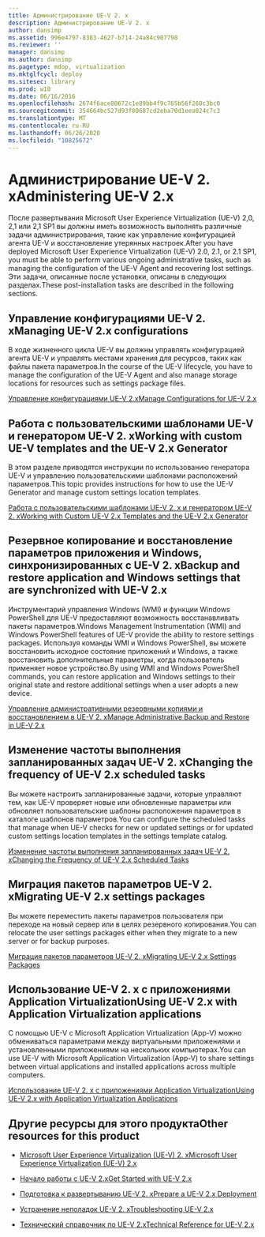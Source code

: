 ```yaml
---
title: Администрирование UE-V 2. x
description: Администрирование UE-V 2. x
author: dansimp
ms.assetid: 996e4797-8383-4627-b714-24a84c907798
ms.reviewer: ''
manager: dansimp
ms.author: dansimp
ms.pagetype: mdop, virtualization
ms.mktglfcycl: deploy
ms.sitesec: library
ms.prod: w10
ms.date: 06/16/2016
ms.openlocfilehash: 2674f6ace80672c1e89bb4f9c765b56f260c3bc0
ms.sourcegitcommit: 354664bc527d93f80687cd2eba70d1eea024c7c3
ms.translationtype: MT
ms.contentlocale: ru-RU
ms.lasthandoff: 06/26/2020
ms.locfileid: "10825672"
---
```

# <span data-ttu-id="85506-103">Администрирование UE-V 2. x</span><span class="sxs-lookup"><span data-stu-id="85506-103">Administering UE-V 2.x</span></span>


<span data-ttu-id="85506-104">После развертывания Microsoft User Experience Virtualization (UE-V) 2,0, 2,1 или 2,1 SP1 вы должны иметь возможность выполнять различные задачи администрирования, такие как управление конфигурацией агента UE-V и восстановление утерянных настроек.</span><span class="sxs-lookup"><span data-stu-id="85506-104">After you have deployed Microsoft User Experience Virtualization (UE-V) 2.0, 2.1, or 2.1 SP1, you must be able to perform various ongoing administrative tasks, such as managing the configuration of the UE-V Agent and recovering lost settings.</span></span> <span data-ttu-id="85506-105">Эти задачи, описанные после установки, описаны в следующих разделах.</span><span class="sxs-lookup"><span data-stu-id="85506-105">These post-installation tasks are described in the following sections.</span></span>

## <span data-ttu-id="85506-106">Управление конфигурациями UE-V 2. x</span><span class="sxs-lookup"><span data-stu-id="85506-106">Managing UE-V 2.x configurations</span></span>


<span data-ttu-id="85506-107">В ходе жизненного цикла UE-V вы должны управлять конфигурацией агента UE-V и управлять местами хранения для ресурсов, таких как файлы пакета параметров.</span><span class="sxs-lookup"><span data-stu-id="85506-107">In the course of the UE-V lifecycle, you have to manage the configuration of the UE-V Agent and also manage storage locations for resources such as settings package files.</span></span>

[<span data-ttu-id="85506-108">Управление конфигурациями UE-V 2.x</span><span class="sxs-lookup"><span data-stu-id="85506-108">Manage Configurations for UE-V 2.x</span></span>](manage-configurations-for-ue-v-2x-new-uevv2.md)

## <span data-ttu-id="85506-109">Работа с пользовательскими шаблонами UE-V и генератором UE-V 2. x</span><span class="sxs-lookup"><span data-stu-id="85506-109">Working with custom UE-V templates and the UE-V 2.x Generator</span></span>


<span data-ttu-id="85506-110">В этом разделе приводятся инструкции по использованию генератора UE-V и управлению пользовательскими шаблонами расположений параметров.</span><span class="sxs-lookup"><span data-stu-id="85506-110">This topic provides instructions for how to use the UE-V Generator and manage custom settings location templates.</span></span>

[<span data-ttu-id="85506-111">Работа с пользовательскими шаблонами UE-V 2. x и генератором UE-V 2. x</span><span class="sxs-lookup"><span data-stu-id="85506-111">Working with Custom UE-V 2.x Templates and the UE-V 2.x Generator</span></span>](working-with-custom-ue-v-2x-templates-and-the-ue-v-2x-generator-new-uevv2.md)

## <span data-ttu-id="85506-112">Резервное копирование и восстановление параметров приложения и Windows, синхронизированных с UE-V 2. x</span><span class="sxs-lookup"><span data-stu-id="85506-112">Backup and restore application and Windows settings that are synchronized with UE-V 2.x</span></span>


<span data-ttu-id="85506-113">Инструментарий управления Windows (WMI) и функции Windows PowerShell для UE-V предоставляют возможность восстанавливать пакеты параметров.</span><span class="sxs-lookup"><span data-stu-id="85506-113">Windows Management Instrumentation (WMI) and Windows PowerShell features of UE-V provide the ability to restore settings packages.</span></span> <span data-ttu-id="85506-114">Используя команды WMI и Windows PowerShell, вы можете восстановить исходное состояние приложений и Windows, а также восстановить дополнительные параметры, когда пользователь применяет новое устройство.</span><span class="sxs-lookup"><span data-stu-id="85506-114">By using WMI and Windows PowerShell commands, you can restore application and Windows settings to their original state and restore additional settings when a user adopts a new device.</span></span>

[<span data-ttu-id="85506-115">Управление административными резервными копиями и восстановлением в UE-V 2. x</span><span class="sxs-lookup"><span data-stu-id="85506-115">Manage Administrative Backup and Restore in UE-V 2.x</span></span>](manage-administrative-backup-and-restore-in-ue-v-2x-new-topic-for-21.md)

## <span data-ttu-id="85506-116">Изменение частоты выполнения запланированных задач UE-V 2. x</span><span class="sxs-lookup"><span data-stu-id="85506-116">Changing the frequency of UE-V 2.x scheduled tasks</span></span>


<span data-ttu-id="85506-117">Вы можете настроить запланированные задачи, которые управляют тем, как UE-V проверяет новые или обновленные параметры или обновляет пользовательские шаблоны расположения параметров в каталоге шаблонов параметров.</span><span class="sxs-lookup"><span data-stu-id="85506-117">You can configure the scheduled tasks that manage when UE-V checks for new or updated settings or for updated custom settings location templates in the settings template catalog.</span></span>

[<span data-ttu-id="85506-118">Изменение частоты выполнения запланированных задач UE-V 2. x</span><span class="sxs-lookup"><span data-stu-id="85506-118">Changing the Frequency of UE-V 2.x Scheduled Tasks</span></span>](changing-the-frequency-of-ue-v-2x-scheduled-tasks-both-uevv2.md)

## <span data-ttu-id="85506-119">Миграция пакетов параметров UE-V 2. x</span><span class="sxs-lookup"><span data-stu-id="85506-119">Migrating UE-V 2.x settings packages</span></span>


<span data-ttu-id="85506-120">Вы можете переместить пакеты параметров пользователя при переходе на новый сервер или в целях резервного копирования.</span><span class="sxs-lookup"><span data-stu-id="85506-120">You can relocate the user settings packages either when they migrate to a new server or for backup purposes.</span></span>

[<span data-ttu-id="85506-121">Миграция пакетов параметров UE-V 2. x</span><span class="sxs-lookup"><span data-stu-id="85506-121">Migrating UE-V 2.x Settings Packages</span></span>](migrating-ue-v-2x-settings-packages-both-uevv2.md)

## <span data-ttu-id="85506-122">Использование UE-V 2. x с приложениями Application Virtualization</span><span class="sxs-lookup"><span data-stu-id="85506-122">Using UE-V 2.x with Application Virtualization applications</span></span>


<span data-ttu-id="85506-123">С помощью UE-V с Microsoft Application Virtualization (App-V) можно обмениваться параметрами между виртуальными приложениями и установленными приложениями на нескольких компьютерах.</span><span class="sxs-lookup"><span data-stu-id="85506-123">You can use UE-V with Microsoft Application Virtualization (App-V) to share settings between virtual applications and installed applications across multiple computers.</span></span>

[<span data-ttu-id="85506-124">Использование UE-V 2. x с приложениями Application Virtualization</span><span class="sxs-lookup"><span data-stu-id="85506-124">Using UE-V 2.x with Application Virtualization Applications</span></span>](using-ue-v-2x-with-application-virtualization-applications-both-uevv2.md)

## <span data-ttu-id="85506-125">Другие ресурсы для этого продукта</span><span class="sxs-lookup"><span data-stu-id="85506-125">Other resources for this product</span></span>


-   [<span data-ttu-id="85506-126">Microsoft User Experience Virtualization (UE-V) 2. x</span><span class="sxs-lookup"><span data-stu-id="85506-126">Microsoft User Experience Virtualization (UE-V) 2.x</span></span>](index.md)

-   [<span data-ttu-id="85506-127">Начало работы с UE-V 2.x</span><span class="sxs-lookup"><span data-stu-id="85506-127">Get Started with UE-V 2.x</span></span>](get-started-with-ue-v-2x-new-uevv2.md)

-   [<span data-ttu-id="85506-128">Подготовка к развертыванию UE-V 2. x</span><span class="sxs-lookup"><span data-stu-id="85506-128">Prepare a UE-V 2.x Deployment</span></span>](prepare-a-ue-v-2x-deployment-new-uevv2.md)

-   [<span data-ttu-id="85506-129">Устранение неполадок UE-V 2. x</span><span class="sxs-lookup"><span data-stu-id="85506-129">Troubleshooting UE-V 2.x</span></span>](troubleshooting-ue-v-2x-both-uevv2.md)

-   [<span data-ttu-id="85506-130">Технический справочник по UE-V 2.x</span><span class="sxs-lookup"><span data-stu-id="85506-130">Technical Reference for UE-V 2.x</span></span>](technical-reference-for-ue-v-2x-both-uevv2.md)






 

 





